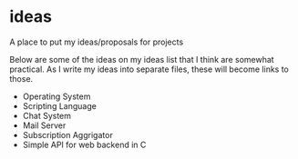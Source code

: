 # ideas
A place to put my ideas/proposals for projects

Below are some of the ideas on my ideas list that I think are somewhat practical. As I write my ideas into separate files, these will become links to those.
* Operating System
* Scripting Language
* Chat System
* Mail Server
* Subscription Aggrigator
* Simple API for web backend in C
